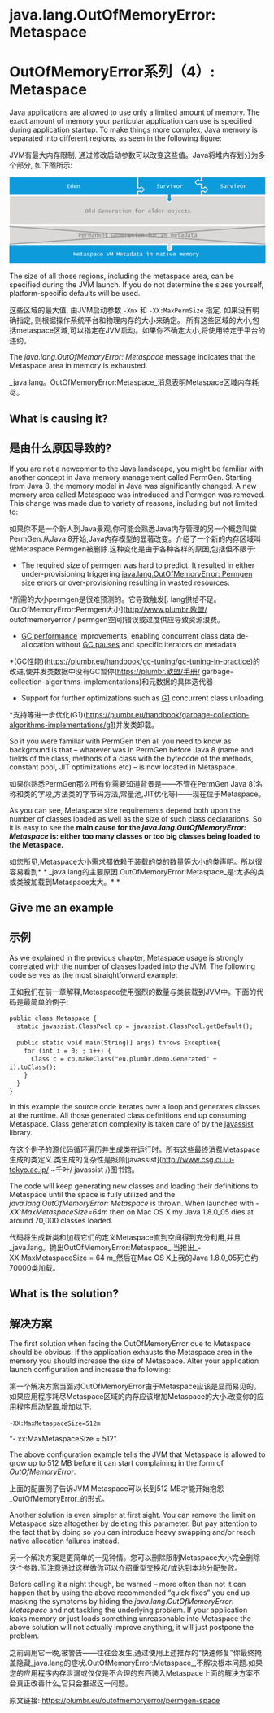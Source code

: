 # java.lang.OutOfMemoryError: **Metaspace**

# OutOfMemoryError系列（4）: Metaspace

Java applications are allowed to use only a limited amount of memory. The exact amount of memory your particular application can use is specified during application startup. To make things more complex, Java memory is separated into different regions, as seen in the following figure:

JVM有最大内存限制, 通过修改启动参数可以改变这些值。Java将堆内存划分为多个部分, 如下图所示:


![metaspace error](04_01_OOM-example-metaspace.png)



The size of all those regions, including the metaspace area, can be specified during the JVM launch. If you do not determine the sizes yourself, platform-specific defaults will be used.

这些区域的最大值, 由JVM启动参数 `-Xmx` 和 `-XX:MaxPermSize` 指定. 如果没有明确指定, 则根据操作系统平台和物理内存的大小来确定。
所有这些区域的大小,包括metaspace区域,可以指定在JVM启动。如果你不确定大小,将使用特定于平台的违约。

The _java.lang.OutOfMemoryError: Metaspace_ message indicates that the Metaspace area in memory is exhausted.

_java.lang。OutOfMemoryError:Metaspace_消息表明Metaspace区域内存耗尽。

## What is causing it?

## 是由什么原因导致的?

If you are not a newcomer to the Java landscape, you might be familiar with another concept in Java memory management called PermGen. Starting from Java 8, the memory model in Java was significantly changed. A new memory area called Metaspace was introduced and Permgen was removed. This change was made due to variety of reasons, including but not limited to:

如果你不是一个新人到Java景观,你可能会熟悉Java内存管理的另一个概念叫做PermGen.从Java 8开始,Java内存模型的显著改变。介绍了一个新的内存区域叫做Metaspace Permgen被删除.这种变化是由于各种各样的原因,包括但不限于:

*   The required size of permgen was hard to predict. It resulted in either under-provisioning triggering [java.lang.OutOfMemoryError: Permgen size](http://www.plumbr.eu/outofmemoryerror/permgen-space) errors or over-provisioning resulting in wasted resources.

*所需的大小permgen是很难预测的。它导致触发[. lang供给不足。OutOfMemoryError:Permgen大小](http://www.plumbr.欧盟/ outofmemoryerror / permgen空间)错误或过度供应导致资源浪费。

*   [GC performance](https://plumbr.eu/handbook/gc-tuning/gc-tuning-in-practice) improvements, enabling concurrent class data de-allocation without [GC pauses](https://plumbr.eu/handbook/garbage-collection-algorithms-implementations) and specific iterators on metadata

*(GC性能)(https://plumbr.eu/handbook/gc-tuning/gc-tuning-in-practice)的改进,使并发类数据中没有GC暂停(https://plumbr.欧盟/手册/ garbage-collection-algorithms-implementations)和元数据的具体迭代器

*   Support for further optimizations such as [G1](https://plumbr.eu/handbook/garbage-collection-algorithms-implementations/g1) concurrent class unloading.

*支持等进一步优化(G1)(https://plumbr.eu/handbook/garbage-collection-algorithms-implementations/g1)并发类卸载。

So if you were familiar with PermGen then all you need to know as background is that – whatever was in PermGen before Java 8 (name and fields of the class, methods of a class with the bytecode of the methods, constant pool, JIT optimizations etc) – is now located in Metaspace.

如果你熟悉PermGen那么所有你需要知道背景是——不管在PermGen Java 8(名称和类的字段,方法类的字节码方法,常量池,JIT优化等)——现在位于Metaspace。

As you can see, Metaspace size requirements depend both upon the number of classes loaded as well as the size of such class declarations. So it is easy to see the **main cause for the _java.lang.OutOfMemoryError: Metaspace_ is: either too many classes or too big classes being loaded to the Metaspace.**

如您所见,Metaspace大小需求都依赖于装载的类的数量等大小的类声明。所以很容易看到* * _java.lang的主要原因.OutOfMemoryError:Metaspace_是:太多的类或类被加载到Metaspace太大。* *

## Give me an example

## 示例

As we explained in the previous chapter, Metaspace usage is strongly correlated with the number of classes loaded into the JVM. The following code serves as the most straightforward example:

正如我们在前一章解释,Metaspace使用强烈的数量与类装载到JVM中。下面的代码是最简单的例子:

```
public class Metaspace {
  static javassist.ClassPool cp = javassist.ClassPool.getDefault();

  public static void main(String[] args) throws Exception{
    for (int i = 0; ; i++) { 
      Class c = cp.makeClass("eu.plumbr.demo.Generated" + i).toClass();
    }
  }
}
```



In this example the source code iterates over a loop and generates classes at the runtime. All those generated class definitions end up consuming Metaspace. Class generation complexity is taken care of by the [javassist](http://www.csg.ci.i.u-tokyo.ac.jp/~chiba/javassist/) library.

在这个例子的源代码循环遍历并生成类在运行时。所有这些最终消费Metaspace生成的类定义.类生成的复杂性是照顾[javassist](http://www.csg.ci.i.u-tokyo.ac.jp/ ~千叶/ javassist /)图书馆。

The code will keep generating new classes and loading their definitions to Metaspace until the space is fully utilized and the _java.lang.OutOfMemoryError: Metaspace_ is thrown. When launched with _-XX:MaxMetaspaceSize=64m_ then on Mac OS X my Java 1.8.0_05 dies at around 70,000 classes loaded.

代码将生成新类和加载它们的定义Metaspace直到空间得到充分利用,并且_java.lang。抛出OutOfMemoryError:Metaspace_.当推出_-XX:MaxMetaspaceSize = 64 m_然后在Mac OS X上我的Java 1.8.0_05死亡约70000类加载。

## What is the solution?

## 解决方案

The first solution when facing the OutOfMemoryError due to Metaspace should be obvious. If the application exhausts the Metaspace area in the memory you should increase the size of Metaspace. Alter your application launch configuration and increase the following:

第一个解决方案当面对OutOfMemoryError由于Metaspace应该是显而易见的。如果应用程序耗尽Metaspace区域的内存应该增加Metaspace的大小.改变你的应用程序启动配置,增加以下:

`-XX:MaxMetaspaceSize=512m`

“- xx:MaxMetaspaceSize = 512”

The above configuration example tells the JVM that Metaspace is allowed to grow up to 512 MB before it can start complaining in the form of _OutOfMemoryError_.

上面的配置例子告诉JVM Metaspace可以长到512 MB才能开始抱怨_OutOfMemoryError_的形式。

Another solution is even simpler at first sight. You can remove the limit on Metaspace size altogether by deleting this parameter. But pay attention to the fact that by doing so you can introduce heavy swapping and/or reach native allocation failures instead.

另一个解决方案是更简单的一见钟情。您可以删除限制Metaspace大小完全删除这个参数.但注意通过这样做你可以介绍重型交换和/或达到本地分配失败。

Before calling it a night though, be warned – more often than not it can happen that by using the above recommended “quick fixes” you end up masking the symptoms by hiding the _java.lang.OutOfMemoryError: Metaspace_ and not tackling the underlying problem. If your application leaks memory or just loads something unreasonable into Metaspace the above solution will not actually improve anything, it will just postpone the problem.

之前调用它一晚,被警告——往往会发生,通过使用上述推荐的“快速修复”你最终掩盖隐藏_java.lang的症状.OutOfMemoryError:Metaspace_,不解决根本问题.如果您的应用程序内存泄漏或仅仅是不合理的东西装入Metaspace上面的解决方案不会真正改善什么,它只会推迟这一问题。


原文链接: <https://plumbr.eu/outofmemoryerror/permgen-space>



